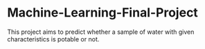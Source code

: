 # Machine-Learning-Final-Project
This project aims to predict whether a sample of water with given characteristics is potable or not. 
